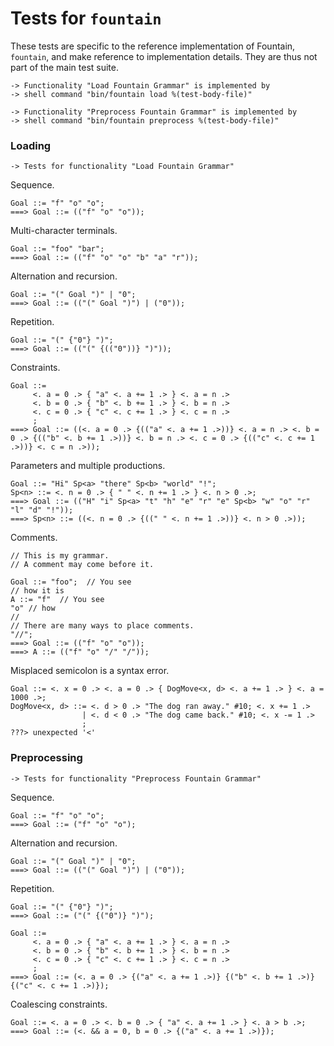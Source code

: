 Tests for `fountain`
====================

These tests are specific to the reference implementation
of Fountain, `fountain`, and make reference to implementation
details.  They are thus not part of the main test suite.

    -> Functionality "Load Fountain Grammar" is implemented by
    -> shell command "bin/fountain load %(test-body-file)"

    -> Functionality "Preprocess Fountain Grammar" is implemented by
    -> shell command "bin/fountain preprocess %(test-body-file)"

### Loading

    -> Tests for functionality "Load Fountain Grammar"

Sequence.

    Goal ::= "f" "o" "o";
    ===> Goal ::= (("f" "o" "o"));

Multi-character terminals.

    Goal ::= "foo" "bar";
    ===> Goal ::= (("f" "o" "o" "b" "a" "r"));

Alternation and recursion.

    Goal ::= "(" Goal ")" | "0";
    ===> Goal ::= (("(" Goal ")") | ("0"));

Repetition.

    Goal ::= "(" {"0"} ")";
    ===> Goal ::= (("(" {(("0"))} ")"));

Constraints.

    Goal ::=
         <. a = 0 .> { "a" <. a += 1 .> } <. a = n .>
         <. b = 0 .> { "b" <. b += 1 .> } <. b = n .>
         <. c = 0 .> { "c" <. c += 1 .> } <. c = n .>
         ;
    ===> Goal ::= ((<. a = 0 .> {(("a" <. a += 1 .>))} <. a = n .> <. b = 0 .> {(("b" <. b += 1 .>))} <. b = n .> <. c = 0 .> {(("c" <. c += 1 .>))} <. c = n .>));

Parameters and multiple productions.

    Goal ::= "Hi" Sp<a> "there" Sp<b> "world" "!";
    Sp<n> ::= <. n = 0 .> { " " <. n += 1 .> } <. n > 0 .>;
    ===> Goal ::= (("H" "i" Sp<a> "t" "h" "e" "r" "e" Sp<b> "w" "o" "r" "l" "d" "!"));
    ===> Sp<n> ::= ((<. n = 0 .> {((" " <. n += 1 .>))} <. n > 0 .>));

Comments.

    // This is my grammar.
    // A comment may come before it.
    
    Goal ::= "foo";  // You see
    // how it is
    A ::= "f"  // You see
    "o" // how
    //
    // There are many ways to place comments.
    "//";
    ===> Goal ::= (("f" "o" "o"));
    ===> A ::= (("f" "o" "/" "/"));

Misplaced semicolon is a syntax error.

    Goal ::= <. x = 0 .> <. a = 0 .> { DogMove<x, d> <. a += 1 .> } <. a = 1000 .>;
    DogMove<x, d> ::= <. d > 0 .> "The dog ran away." #10; <. x += 1 .>
                    | <. d < 0 .> "The dog came back." #10; <. x -= 1 .>
                    ;
    ???> unexpected '<'

### Preprocessing

    -> Tests for functionality "Preprocess Fountain Grammar"

Sequence.

    Goal ::= "f" "o" "o";
    ===> Goal ::= ("f" "o" "o");

Alternation and recursion.

    Goal ::= "(" Goal ")" | "0";
    ===> Goal ::= (("(" Goal ")") | ("0"));

Repetition.

    Goal ::= "(" {"0"} ")";
    ===> Goal ::= ("(" {("0")} ")");

    Goal ::=
         <. a = 0 .> { "a" <. a += 1 .> } <. a = n .>
         <. b = 0 .> { "b" <. b += 1 .> } <. b = n .>
         <. c = 0 .> { "c" <. c += 1 .> } <. c = n .>
         ;
    ===> Goal ::= (<. a = 0 .> {("a" <. a += 1 .>)} {("b" <. b += 1 .>)} {("c" <. c += 1 .>)});

Coalescing constraints.

    Goal ::= <. a = 0 .> <. b = 0 .> { "a" <. a += 1 .> } <. a > b .>;
    ===> Goal ::= (<. && a = 0, b = 0 .> {("a" <. a += 1 .>)});
